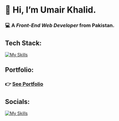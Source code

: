 # 👋 Hi, I’m **Umair Khalid**.
###  💻 A **_Front-End Web Developer_** from Pakistan.
## Tech Stack:
[![My Skills](https://skillicons.dev/icons?i=html,CSS,sass,js,react,redux,tailwind,materialui,bootstrap)](https://skillicons.dev)
## Portfolio:
### 👉 [See Portfolio](https://umairdev.netlify.app/)
## Socials:
[![My Skills](https://skillicons.dev/icons?i=linkedin)](https://www.linkedin.com/in/umair-khalid-dev1/)
<!---
umairKhalid5/umairKhalid5 is a ✨ special ✨ repository because its `README.md` (this file) appears on your GitHub profile.
You can click the Preview link to take a look at your changes.
--->
